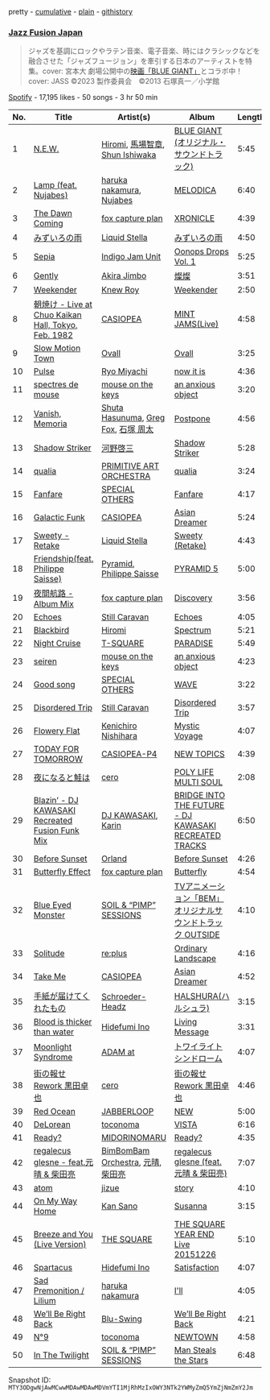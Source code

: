 pretty - [cumulative](/playlists/cumulative/37i9dQZF1DWXHgXkgBOlTI.md) - [plain](/playlists/plain/37i9dQZF1DWXHgXkgBOlTI) - [githistory](https://github.githistory.xyz/mackorone/spotify-playlist-archive/blob/main/playlists/plain/37i9dQZF1DWXHgXkgBOlTI)

### [Jazz Fusion Japan](https://open.spotify.com/playlist/37i9dQZF1DWXHgXkgBOlTI)

> ジャズを基調にロックやラテン音楽、電子音楽、時にはクラシックなどを融合させた「ジャズフュージョン」を牽引する日本のアーティストを特集。cover: 宮本大 劇場公開中の<a href="https://bluegiant\-movie.jp/">映画「BLUE GIANT」</a>とコラボ中！cover: JASS ©2023 製作委員会　©2013 石塚真一／小学館

[Spotify](https://open.spotify.com/user/spotify) - 17,195 likes - 50 songs - 3 hr 50 min

| No. | Title | Artist(s) | Album | Length |
|---|---|---|---|---|
| 1 | [N.E.W.](https://open.spotify.com/track/0uniIrDLtvdypzbMtmLmVV) | [Hiromi](https://open.spotify.com/artist/7DeuppKQdCVhuWrzzCBBpc), [馬場智章](https://open.spotify.com/artist/68k8V28Llh6Lg8HhKCvLHG), [Shun Ishiwaka](https://open.spotify.com/artist/440Vu15E7JrOSOTlYA819R) | [BLUE GIANT \(オリジナル・サウンドトラック\)](https://open.spotify.com/album/4GhDb60eJfeVCHJQdHWooc) | 5:45 |
| 2 | [Lamp \(feat\. Nujabes\)](https://open.spotify.com/track/5fpIho8igzgHw9FTmZGoTU) | [haruka nakamura](https://open.spotify.com/artist/52R2tXlJMDDDYcpBSnn3k4), [Nujabes](https://open.spotify.com/artist/3Rq3YOF9YG9YfCWD4D56RZ) | [MELODICA](https://open.spotify.com/album/2rbEQqaCzEfUU5QB8Uv1D3) | 6:40 |
| 3 | [The Dawn Coming](https://open.spotify.com/track/0MUTuWvy8gVeza5UNYMrTT) | [fox capture plan](https://open.spotify.com/artist/7sEmXHrnEnX7PScoJAvSvo) | [XRONICLE](https://open.spotify.com/album/02BB3vcZOc5FHqQO7718qZ) | 4:39 |
| 4 | [みずいろの雨](https://open.spotify.com/track/75iEGWh5t7ZyqYKuvns6Ma) | [Liquid Stella](https://open.spotify.com/artist/3J1pYPkywI4IhTnLCpSXC9) | [みずいろの雨](https://open.spotify.com/album/41aqTAsLAIAMGgW1tOqErz) | 4:50 |
| 5 | [Sepia](https://open.spotify.com/track/5AVnWUXifjcxv7l9lKVIqb) | [Indigo Jam Unit](https://open.spotify.com/artist/0Mb07um3EFUmVvjcqN0DCn) | [Oonops Drops Vol\. 1](https://open.spotify.com/album/3JXpqb40IwJuCGWYbZdzns) | 5:25 |
| 6 | [Gently](https://open.spotify.com/track/6mqfABkvkJxfCnQoXoY1Tp) | [Akira Jimbo](https://open.spotify.com/artist/3lpJqlTUaUV0Q7OlnbtBeC) | [燦燦](https://open.spotify.com/album/1XengrA8fJxquErrp3T3zW) | 3:51 |
| 7 | [Weekender](https://open.spotify.com/track/76oqYLjDjbBb43Ne1qrdlP) | [Knew Roy](https://open.spotify.com/artist/42TMYSBkbTK28DAAePvRdw) | [Weekender](https://open.spotify.com/album/0LmJJ8LqWgjsGXtkrgWSLz) | 2:50 |
| 8 | [朝焼け \- Live at Chuo Kaikan Hall, Tokyo, Feb\. 1982](https://open.spotify.com/track/3kn85OLlFlbQDCiKmj17MO) | [CASIOPEA](https://open.spotify.com/artist/0lRXEutklZUeNdWIJA1NI0) | [MINT JAMS\(Live\)](https://open.spotify.com/album/2yvR4wVM1XLEKVad6F3ja9) | 4:58 |
| 9 | [Slow Motion Town](https://open.spotify.com/track/4WrfSd93hzq8KPvklVk2D0) | [Ovall](https://open.spotify.com/artist/5fajxqVLxJxAzMvZn0AGIv) | [Ovall](https://open.spotify.com/album/39LUARqc9kTewrotoWGHId) | 3:25 |
| 10 | [Pulse](https://open.spotify.com/track/7L3UIvtatUeSRI3Ith7VFF) | [Ryo Miyachi](https://open.spotify.com/artist/4cMPr1gwTGk0gAkfZlvE13) | [now it is](https://open.spotify.com/album/0ZDZra3lI2YVVg3Pgnp49z) | 4:36 |
| 11 | [spectres de mouse](https://open.spotify.com/track/1ObG9Ewso0enlqOojHXzzs) | [mouse on the keys](https://open.spotify.com/artist/6NVzd3Lv9yMFIf1bsXNLIp) | [an anxious object](https://open.spotify.com/album/7uLIqmPNnfmBd92Tz1apN2) | 3:20 |
| 12 | [Vanish, Memoria](https://open.spotify.com/track/28jUCkZborAa9z1EpqE7VW) | [Shuta Hasunuma](https://open.spotify.com/artist/71f0SNekyWqlqbyi8cyp05), [Greg Fox](https://open.spotify.com/artist/0TtmWFPYtp9OUobudWwIP0), [石塚 周太](https://open.spotify.com/artist/6gm2Ia2uZYgLOxoKIgCbW1) | [Postpone](https://open.spotify.com/album/1geleGHJ4qLZkSmSeitCOa) | 4:56 |
| 13 | [Shadow Striker](https://open.spotify.com/track/7kKglAZzb2RdSyOAlQzqhN) | [河野啓三](https://open.spotify.com/artist/274QW59zwGhhYeXZmN0dij) | [Shadow Striker](https://open.spotify.com/album/5i5rg3GM9FLDvavDQSOBmP) | 5:28 |
| 14 | [qualia](https://open.spotify.com/track/5I9k1tmY1hk5WUYQDAvMbh) | [PRIMITIVE ART ORCHESTRA](https://open.spotify.com/artist/5HrFJi08nNdu50d0AQVEi0) | [qualia](https://open.spotify.com/album/17h27Orkm3gSuw7KwjZymP) | 3:24 |
| 15 | [Fanfare](https://open.spotify.com/track/53q80WeNxUnyi3YDm3PPhp) | [SPECIAL OTHERS](https://open.spotify.com/artist/4642raFccEF58fHRtJSsc5) | [Fanfare](https://open.spotify.com/album/6tkKpYubLhXjkc4sqf2DtM) | 4:17 |
| 16 | [Galactic Funk](https://open.spotify.com/track/3Y1k10FsXMXFw9H08dZlKl) | [CASIOPEA](https://open.spotify.com/artist/0lRXEutklZUeNdWIJA1NI0) | [Asian Dreamer](https://open.spotify.com/album/2brs79CBxiApvCNRM880RA) | 5:24 |
| 17 | [Sweety \- Retake](https://open.spotify.com/track/52mth0jGVZaWoIQVHuYLXY) | [Liquid Stella](https://open.spotify.com/artist/3J1pYPkywI4IhTnLCpSXC9) | [Sweety \(Retake\)](https://open.spotify.com/album/3Mo56M5rUTxI0N6TsOHFAP) | 4:43 |
| 18 | [Friendship\(feat\. Philippe Saisse\)](https://open.spotify.com/track/4fXgOxMW9uqR9FxfERuPkE) | [Pyramid](https://open.spotify.com/artist/3U0QIklMYTwPDN4NE56Wpy), [Philippe Saisse](https://open.spotify.com/artist/76eaAxXOF5UhLXASB8UiQJ) | [PYRAMID 5](https://open.spotify.com/album/0dPFno696JL6TrDQsUKknZ) | 5:00 |
| 19 | [夜間航路 \- Album Mix](https://open.spotify.com/track/4KvnG2uCuv6vkirDtt3mA5) | [fox capture plan](https://open.spotify.com/artist/7sEmXHrnEnX7PScoJAvSvo) | [Discovery](https://open.spotify.com/album/67ygKtkMebXurAs2ihwzAg) | 3:56 |
| 20 | [Echoes](https://open.spotify.com/track/6E4NJHE0TEuMsCOIddyJSQ) | [Still Caravan](https://open.spotify.com/artist/4oRIYEDeg0IEgU8I8FwMXJ) | [Echoes](https://open.spotify.com/album/3g6bR9rpjAQExzVXH6zFDP) | 4:05 |
| 21 | [Blackbird](https://open.spotify.com/track/1NpTkYFGPrYb9FRNGjLVyJ) | [Hiromi](https://open.spotify.com/artist/7DeuppKQdCVhuWrzzCBBpc) | [Spectrum](https://open.spotify.com/album/6nWNBeeFpGrFEu9CDeZJbH) | 5:21 |
| 22 | [Night Cruise](https://open.spotify.com/track/5dGZZQGVOIjMjQCmguuYEo) | [T\-SQUARE](https://open.spotify.com/artist/7BwOjwl5mKpGVIvzvqEcie) | [PARADISE](https://open.spotify.com/album/5Sv5HS9ZNFdGsNwJkbLjQD) | 5:49 |
| 23 | [seiren](https://open.spotify.com/track/4tzmAKoooM1NNMaoBiunvI) | [mouse on the keys](https://open.spotify.com/artist/6NVzd3Lv9yMFIf1bsXNLIp) | [an anxious object](https://open.spotify.com/album/7uLIqmPNnfmBd92Tz1apN2) | 4:23 |
| 24 | [Good song](https://open.spotify.com/track/1pdMs8HUL8udZMqbUaBtd6) | [SPECIAL OTHERS](https://open.spotify.com/artist/4642raFccEF58fHRtJSsc5) | [WAVE](https://open.spotify.com/album/3oJNisRS39JpmBEmmL3X2B) | 3:22 |
| 25 | [Disordered Trip](https://open.spotify.com/track/1TL5dclhMJ7Be0qnTKZ2oe) | [Still Caravan](https://open.spotify.com/artist/4oRIYEDeg0IEgU8I8FwMXJ) | [Disordered Trip](https://open.spotify.com/album/0p4X5GGQHPJdgfvJ8NOEL1) | 3:57 |
| 26 | [Flowery Flat](https://open.spotify.com/track/4E0VtFTgj5AlpWMlzmyJYq) | [Kenichiro Nishihara](https://open.spotify.com/artist/4en7e0KjSkfa4sfLDhTc3m) | [Mystic Voyage](https://open.spotify.com/album/5nwMtKIbbQtksUlWvCtDGf) | 4:07 |
| 27 | [TODAY FOR TOMORROW](https://open.spotify.com/track/7eXny7jPPnP4s8PlmILcRK) | [CASIOPEA\-P4](https://open.spotify.com/artist/3M2NJMriF7TX8Y7a04XJIq) | [NEW TOPICS](https://open.spotify.com/album/63FjEmZkfAhJzNTh4hS1EG) | 4:39 |
| 28 | [夜になると鮭は](https://open.spotify.com/track/5GXm9bflCSMH3ADala8uIU) | [cero](https://open.spotify.com/artist/1V1HDPQwGOyUIr9KB6Oq7Q) | [POLY LIFE MULTI SOUL](https://open.spotify.com/album/4ExqwHRD689BjDf0tUKGBM) | 2:08 |
| 29 | [Blazin’ \- DJ KAWASAKI Recreated Fusion Funk Mix](https://open.spotify.com/track/1l31wrU5dinNLZh6dPmY75) | [DJ KAWASAKI](https://open.spotify.com/artist/0SCF6DFbfs4N5VtmfOlHhe), [Karin](https://open.spotify.com/artist/2NMVmmT0al17xSOnWO1J1M) | [BRIDGE INTO THE FUTURE \- DJ KAWASAKI RECREATED TRACKS](https://open.spotify.com/album/1PEatkcPFDfn3Ujo7w1ocL) | 6:50 |
| 30 | [Before Sunset](https://open.spotify.com/track/5Pget5r1G5kDq6guwufSlr) | [Orland](https://open.spotify.com/artist/36aO6QRP6K44OdvTkDDs27) | [Before Sunset](https://open.spotify.com/album/4AIQ70arEMQe8RgOg0xXEe) | 4:26 |
| 31 | [Butterfly Effect](https://open.spotify.com/track/3A0idGLImgS8V6oxkBA0d4) | [fox capture plan](https://open.spotify.com/artist/7sEmXHrnEnX7PScoJAvSvo) | [Butterfly](https://open.spotify.com/album/14bAA1BAUwfw6N2bFvtP4x) | 4:54 |
| 32 | [Blue Eyed Monster](https://open.spotify.com/track/5wG5pbeTBYzAhlT6iE8Ptg) | [SOIL & “PIMP” SESSIONS](https://open.spotify.com/artist/5COMNbVWoe1Kb5UTFAaUwF) | [TVアニメーション「BEM」オリジナルサウンドトラック OUTSIDE](https://open.spotify.com/album/2kXmIAi8Y1CrvIObUJRMVr) | 4:10 |
| 33 | [Solitude](https://open.spotify.com/track/1ghPHoNXf4L5wO4kOvJUoW) | [re:plus](https://open.spotify.com/artist/6ftHlqrtNdAq0bWL7zkaTG) | [Ordinary Landscape](https://open.spotify.com/album/5dYHGuiBBzx6hWdZWtdlhO) | 4:16 |
| 34 | [Take Me](https://open.spotify.com/track/4IjS1LeleZKxuHPrVqq33j) | [CASIOPEA](https://open.spotify.com/artist/0lRXEutklZUeNdWIJA1NI0) | [Asian Dreamer](https://open.spotify.com/album/2brs79CBxiApvCNRM880RA) | 4:52 |
| 35 | [手紙が届けてくれたもの](https://open.spotify.com/track/27zCXnSoxvJzTKTvu23X0l) | [Schroeder\-Headz](https://open.spotify.com/artist/3o6lq0SLgILHWwI4dTwsfo) | [HALSHURA\(ハルシュラ\)](https://open.spotify.com/album/3KivbZ6SNZ4RNVc4R3oWbm) | 3:15 |
| 36 | [Blood is thicker than water](https://open.spotify.com/track/75EKP06FTKQt0lzKQrRf1z) | [Hidefumi Ino](https://open.spotify.com/artist/0StJhTOwSFMrgRwDGnnE2S) | [Living Message](https://open.spotify.com/album/1JDnILGoI2TFSWeAOqyeA2) | 3:31 |
| 37 | [Moonlight Syndrome](https://open.spotify.com/track/7EkfLobuyqgITbfn3BFmXh) | [ADAM at](https://open.spotify.com/artist/7D67zF9RCypjeEGvnZLKGo) | [トワイライトシンドローム](https://open.spotify.com/album/4b3k9LC24PNvgX9ExlAS8K) | 4:07 |
| 38 | [街の報せ Rework 黒田卓也](https://open.spotify.com/track/1bBDwauDhzcOxV0pqHgBey) | [cero](https://open.spotify.com/artist/1V1HDPQwGOyUIr9KB6Oq7Q) | [街の報せ Rework 黒田卓也](https://open.spotify.com/album/0DpwMSu8p7W6uoua8j7ffC) | 4:46 |
| 39 | [Red Ocean](https://open.spotify.com/track/3fIy6Di6WTYZQqOy5SjcHk) | [JABBERLOOP](https://open.spotify.com/artist/7MewDkQnL8tMeWEBxSWBE2) | [NEW](https://open.spotify.com/album/3LjmipAvJQoPzlHN22YpYB) | 5:00 |
| 40 | [DeLorean](https://open.spotify.com/track/53SLUB2mNAQVI9hUKwszSh) | [toconoma](https://open.spotify.com/artist/3XKBSRkQeskeHIpRvA5XaS) | [VISTA](https://open.spotify.com/album/1UDy7qEXkyK2KElMKpaeoS) | 6:16 |
| 41 | [Ready?](https://open.spotify.com/track/1Nz4KHTLNnnc2Wl6teppUR) | [MIDORINOMARU](https://open.spotify.com/artist/4ZBnxeDmHTLJZPQWmbINhu) | [Ready?](https://open.spotify.com/album/1gnPX2apuEEOkRwsDQOdtw) | 4:35 |
| 42 | [regalecus glesne \- feat.元晴 & 柴田亮](https://open.spotify.com/track/21VomxDANSnbiaVzcqaNC7) | [BimBomBam Orchestra](https://open.spotify.com/artist/6LglW9con0IEpWmE6XjvT6), [元晴](https://open.spotify.com/artist/4O9JglJVkDAOWTC5kNO04L), [柴田亮](https://open.spotify.com/artist/0sKQ57LUMTe7U2v15D3lXu) | [regalecus glesne \(feat.元晴 & 柴田亮\)](https://open.spotify.com/album/0jbynTtZoFFmrUyL9OD6SZ) | 7:07 |
| 43 | [atom](https://open.spotify.com/track/54baCiXqMz9UK8LqJ7nIPV) | [jizue](https://open.spotify.com/artist/6RuS4udHwx3C9ysk4KXtNw) | [story](https://open.spotify.com/album/1DVDZf2wezbNIYjkWDbXR8) | 4:10 |
| 44 | [On My Way Home](https://open.spotify.com/track/1Cpa7bqFRqG5YHQz98X8yx) | [Kan Sano](https://open.spotify.com/artist/5b3ZFm6P1lpZIASMDnBDs9) | [Susanna](https://open.spotify.com/album/5v4vMuGxzlM24kZUrSTdBF) | 3:15 |
| 45 | [Breeze and You \(Live Version\)](https://open.spotify.com/track/6yoOrydjbkvRv6XtnjnNC7) | [THE SQUARE](https://open.spotify.com/artist/1qLh5Luiu5DBNU3SeHcDwq) | [THE SQUARE YEAR END Live 20151226](https://open.spotify.com/album/5pEJNi4ADnyf9FnQccBwGU) | 5:10 |
| 46 | [Spartacus](https://open.spotify.com/track/7J51umZEfClAyNDLPiuemB) | [Hidefumi Ino](https://open.spotify.com/artist/0StJhTOwSFMrgRwDGnnE2S) | [Satisfaction](https://open.spotify.com/album/0j9epI3pFTdwfQa5PfiYSV) | 4:07 |
| 47 | [Sad Premonition / Lilium](https://open.spotify.com/track/2ZMpOq0n124MRPO8vxAgCi) | [haruka nakamura](https://open.spotify.com/artist/52R2tXlJMDDDYcpBSnn3k4) | [I'll](https://open.spotify.com/album/1dOgFP65sSxMncWqJ8FADo) | 4:05 |
| 48 | [We’ll Be Right Back](https://open.spotify.com/track/6AtrtrgIPlpMcHHntj3eT8) | [Blu\-Swing](https://open.spotify.com/artist/3dKCIyXK94LWUnyvD8LepD) | [We’ll Be Right Back](https://open.spotify.com/album/1WTZwZKR56VOLX4q5YgJN2) | 4:21 |
| 49 | [N°9](https://open.spotify.com/track/1MaU3Y6P7j95oINCv6cmmR) | [toconoma](https://open.spotify.com/artist/3XKBSRkQeskeHIpRvA5XaS) | [NEWTOWN](https://open.spotify.com/album/2lveEbqQBRgGNrik6K2ZwS) | 4:58 |
| 50 | [In The Twilight](https://open.spotify.com/track/2Q0ZmisH3IBgmB88wLJYQ8) | [SOIL & “PIMP” SESSIONS](https://open.spotify.com/artist/5COMNbVWoe1Kb5UTFAaUwF) | [Man Steals the Stars](https://open.spotify.com/album/2EeZCGDC5sJEmZPRyxygda) | 6:48 |

Snapshot ID: `MTY3ODgwNjAwMCwwMDAwMDAwMDVmYTI1MjRhMzIxOWY3NTk2YWMyZmQ5YmZjNmZmY2Jm`
